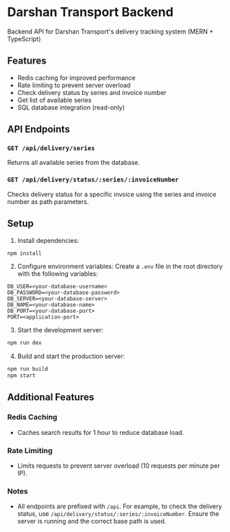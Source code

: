 # Darshan Transport Backend

Backend API for Darshan Transport's delivery tracking system (MERN + TypeScript)

## Features
- Redis caching for improved performance
- Rate limiting to prevent server overload
- Check delivery status by series and invoice number
- Get list of available series
- SQL database integration (read-only)

## API Endpoints

### `GET /api/delivery/series`
Returns all available series from the database.

### `GET /api/delivery/status/:series/:invoiceNumber`
Checks delivery status for a specific invoice using the series and invoice number as path parameters.

## Setup

1. Install dependencies:
```bash
npm install
```

2. Configure environment variables:
Create a `.env` file in the root directory with the following variables:
```
DB_USER=<your-database-username>
DB_PASSWORD=<your-database-password>
DB_SERVER=<your-database-server>
DB_NAME=<your-database-name>
DB_PORT=<your-database-port>
PORT=<application-port>
```

3. Start the development server:
```bash
npm run dev
```

4. Build and start the production server:
```bash
npm run build
npm start
```

## Additional Features

### Redis Caching
- Caches search results for 1 hour to reduce database load.

### Rate Limiting
- Limits requests to prevent server overload (10 requests per minute per IP).

### Notes
- All endpoints are prefixed with `/api`. For example, to check the delivery status, use `/api/delivery/status/:series/:invoiceNumber`. Ensure the server is running and the correct base path is used.

